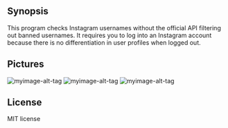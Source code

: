 ## Synopsis

This program checks Instagram usernames without the official API filtering out banned usernames. It requires you to log into an Instagram account because there is no differentiation in user profiles when logged out.

## Pictures

![myimage-alt-tag](http://i.imgur.com/HgugLf1.png)
![myimage-alt-tag](http://i.imgur.com/Yd2lmMh.png)
![myimage-alt-tag](http://i.imgur.com/YfCQFYl.gif)

## License

MIT license
